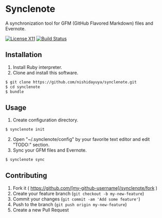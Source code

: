 # Synclenote

A synchronization tool for GFM (GitHub Flavored Markdown) files and Evernote.

[![License X11](https://img.shields.io/badge/license-X11-brightgreen.svg)](https://raw.githubusercontent.com/nishidayuya/synclenote/master/LICENSE.txt)
[![Build Status](https://travis-ci.org/nishidayuya/synclenote.svg?branch=master)](https://travis-ci.org/nishidayuya/synclenote)

## Installation

1. Install Ruby interpreter.
2. Clone and install this software.
```sh
$ git clone https://github.com/nishidayuya/synclenote.git
$ cd synclenote
$ bundle
```

## Usage

1. Create configuration directory.
```sh
$ synclenote init
```
2. Open "~/.synclenote/config" by your favorite text editor and edit "TODO:" section.
3. Sync your GFM files and Evernote.
```sh
$ synclenote sync
```

## Contributing

1. Fork it ( https://github.com/[my-github-username]/synclenote/fork )
2. Create your feature branch (`git checkout -b my-new-feature`)
3. Commit your changes (`git commit -am 'Add some feature'`)
4. Push to the branch (`git push origin my-new-feature`)
5. Create a new Pull Request
